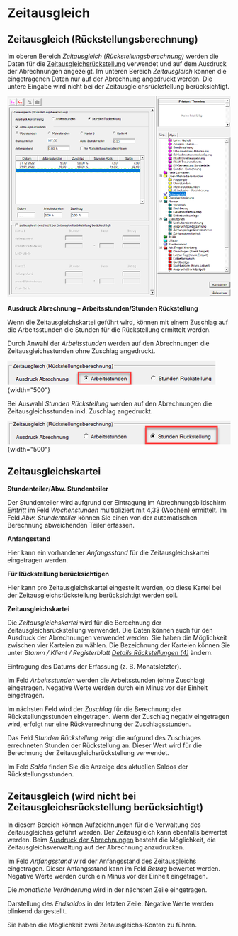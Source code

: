 # Zeitausgleich

## Zeitausgleich (Rückstellungsberechnung)

Im oberen Bereich *Zeitausgleich (Rückstellungsberechnung)* werden die Daten für die [Zeitausgleichsrückstellung](../Rückstellungen/Zeitausgleichsrückstellung.md) verwendet und auf dem Ausdruck der Abrechnungen angezeigt. Im unteren Bereich *Zeitausgleich* können die eingetragenen Daten nur auf der Abrechnung angedruckt werden. Die untere Eingabe wird nicht bei der Zeitausgleichsrückstellung berücksichtigt.

![Image](<img/image117.png>)

**Ausdruck Abrechnung – Arbeitsstunden/Stunden Rückstellung**

Wenn die Zeitausgleichskartei geführt wird, können mit einem Zuschlag auf die Arbeitsstunden die Stunden für die Rückstellung ermittelt werden.

Durch Anwahl der *Arbeitsstunden* werden auf den Abrechnungen die Zeitausgleichsstunden ohne Zuschlag angedruckt.

![Image](<img/image118.png>){width="500"}

Bei Auswahl *Stunden Rückstellung* werden auf den Abrechnungen die Zeitausgleichsstunden inkl. Zuschlag angedruckt.

![Image](<img/image119.png>){width="500"}

## Zeitausgleichskartei

**Stundenteiler**/**Abw. Stundenteiler**

Der Stundenteiler wird aufgrund der Eintragung im Abrechnungsbildschirm [*Eintritt*](../Abrechnungsbildschirme/Eintritt.md) im Feld *Wochenstunden* multipliziert mit 4,33 (Wochen) ermittelt. Im Feld *Abw. Stundenteiler* können Sie einen von der automatischen Berechnung abweichenden Teiler erfassen.

**Anfangsstand**

Hier kann ein vorhandener *Anfangsstand* für die Zeitausgleichskartei eingetragen werden.

**Für Rückstellung berücksichtigen**

Hier kann pro Zeitausgleichskartei eingestellt werden, ob diese Kartei bei der Zeitausgleichsrückstellung berücksichtigt werden soll.

**Zeitausgleichskartei**

Die *Zeitausgleichskartei* wird für die Berechnung der Zeitausgleichsrückstellung verwendet. Die Daten können auch für den Ausdruck der Abrechnungen verwendet werden. Sie haben die Möglichkeit zwischen vier Karteien zu wählen. Die Bezeichnung der Karteien können Sie unter *Stamm / Klient / Registerblatt* [*Details Rückstellungen (4)*](../Rückstellungen/Stammdaten.md) ändern.

Eintragung des Datums der Erfassung (z. B. Monatsletzter).

Im Feld *Arbeitsstunden* werden die Arbeitsstunden (ohne Zuschlag) eingetragen. Negative Werte werden durch ein Minus vor der Einheit eingetragen.

Im nächsten Feld wird der *Zuschlag* für die Berechnung der Rückstellungsstunden eingetragen. Wenn der Zuschlag negativ eingetragen wird, erfolgt nur eine Rückverrechnung der Zuschlagsstunden.

Das Feld *Stunden Rückstellung* zeigt die aufgrund des Zuschlages errechneten Stunden der Rückstellung an. Dieser Wert wird für die Berechnung der Zeitausgleichsrückstellung verwendet.

Im Feld *Saldo* finden Sie die Anzeige des aktuellen Saldos der Rückstellungsstunden.

## Zeitausgleich (wird nicht bei Zeitausgleichsrückstellung berücksichtigt)

In diesem Bereich können Aufzeichnungen für die Verwaltung des Zeitausgleiches geführt werden. Der Zeitausgleich kann ebenfalls bewertet werden. Beim [Ausdruck der Abrechnungen](../Ausdrucke_allgemein/Ausdruck_Abrechnungen.md) besteht die Möglichkeit, die Zeitausgleichsverwaltung auf der Abrechnung anzudrucken.

Im Feld *Anfangsstand* wird der Anfangsstand des Zeitausgleichs eingetragen. Dieser Anfangsstand kann im Feld *Betrag* bewertet werden. Negative Werte werden durch ein Minus vor der Einheit eingetragen. 

Die *monatliche Veränderung* wird in der nächsten Zeile eingetragen.

Darstellung des *Endsaldos* in der letzten Zeile. Negative Werte werden blinkend dargestellt.

Sie haben die Möglichkeit zwei Zeitausgleichs-Konten zu führen.